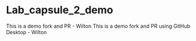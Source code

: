 # Lab_capsule_2_demo
This is a demo fork and PR - Wilton
This is a demo fork and PR using GitHub Desktop - Wilton

